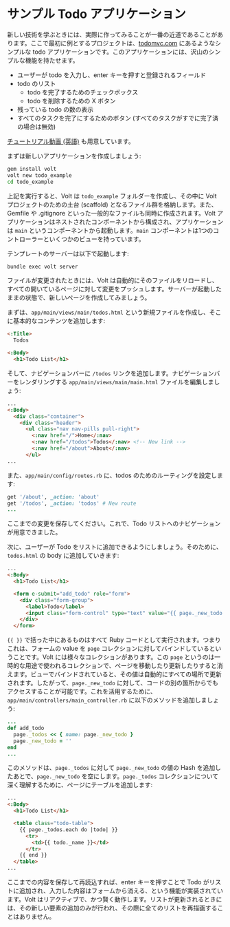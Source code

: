 # サンプル Todo アプリケーション

新しい技術を学ぶときには、実際に作ってみることが一番の近道であることがあります。ここで最初に例とするプロジェクトは、[todomvc.com](http://todomvc.com/) にあるようなシンプルな todo アプリケーションです。このアプリケーションには、沢山のシンプルな機能を持たせます。

- ユーザーが todo を入力し、enter キーを押すと登録されるフィールド
- todo のリスト
    - todo を完了するためのチェックボックス
    - todo を削除するための X ボタン
- 残っている todo の数の表示
- すべてのタスクを完了にするためのボタン (すべてのタスクがすでに完了済の場合は無効)

[チュートリアル動画 (英語)](https://www.youtube.com/watch?v=Tg-EtRnMz7o) も用意しています。

まずは新しいアプリケーションを作成しましょう:

```bash
gem install volt
volt new todo_example
cd todo_example
```

上記を実行すると、Volt は ```todo_example``` フォルダーを作成し、その中に Volt プロジェクトのための土台 (scaffold) となるファイル群を格納します。また、Gemfile や .gitignore といった一般的なファイルも同時に作成されます。Volt アプリケーションはネストされたコンポーネントから構成され、アプリケーションは `main` というコンポーネントから起動します。`main` コンポーネントは1つのコントローラーといくつかのビューを持っています。

テンプレートのサーバーは以下で起動します:

```bash
bundle exec volt server
```

ファイルが変更されたときには、Volt は自動的にそのファイルをリロードし、すべての開いているページに対して変更をプッシュします。サーバーが起動したままの状態で、新しいページを作成してみましょう。

まずは、`app/main/views/main/todos.html` という新規ファイルを作成し、そこに基本的なコンテンツを追加します:


```html
<:Title>
  Todos

<:Body>
  <h1>Todo List</h1>
```

そして、ナビゲーションバーに `/todos` リンクを追加します。ナビゲーションバーをレンダリングする `app/main/views/main/main.html` ファイルを編集しましょう:


```html
...
<:Body>
  <div class="container">
    <div class="header">
      <ul class="nav nav-pills pull-right">
        <:nav href="/">Home</:nav>
        <:nav href="/todos">Todos</:nav> <!-- New link -->
        <:nav href="/about">About</:nav>
      </ul>
...
```

また、`app/main/config/routes.rb` に、todos のためのルーティングを設定します:

```ruby
get '/about', _action: 'about'
get '/todos', _action: 'todos' # New route
...
```

ここまでの変更を保存してください。これで、Todo リストへのナビゲーションが用意できました。

次に、ユーザーが Todo をリストに追加できるようにしましょう。そのために、`todos.html` の body に追加していきます:


```html
...
<:Body>
  <h1>Todo List</h1>

  <form e-submit="add_todo" role="form">
    <div class="form-group">
      <label>Todo</label>
      <input class="form-control" type="text" value="{{ page._new_todo  }}" />
    </div>
  </form>
```

`{{ }}` で括った中にあるものはすべて Ruby コードとして実行されます。つまりこれは、フォームの value を `page` コレクションに対してバインドしているということです。Volt には様々なコレクションがあります。この `page` というのは一時的な用途で使われるコレクションで、ページを移動したり更新したりすると消えます。ビューでバインドされていると、その値は自動的にすべての場所で更新されます。したがって、`page._new_todo` に対して、コードの別の箇所からでもアクセスすることが可能です。これを活用するために、`app/main/controllers/main_controller.rb` に以下のメソッドを追加しましょう:


```ruby
...
def add_todo
  page._todos << { name: page._new_todo }
  page._new_todo = ''
end
...
```

このメソッドは、`page._todos` に対して `page._new_todo` の値の Hash を追加したあとで、`page._new_todo` を空にします。`page._todos` コレクションについて深く理解するために、ページにテーブルを追加します:

```html
...
<:Body>
  <h1>Todo List</h1>

  <table class="todo-table">
    {{ page._todos.each do |todo| }}
      <tr>
        <td>{{ todo._name }}</td>
      </tr>
    {{ end }}
  </table>
...
```

ここまでの内容を保存して再読込すれば、enter キーを押すことで Todo がリストに追加され、入力した内容はフォームから消える、という機能が実装されています。Volt はリアクティブで、かつ賢く動作します。リストが更新されるときには、その新しい要素の追加のみが行われ、その際に全てのリストを再描画することはありません。

